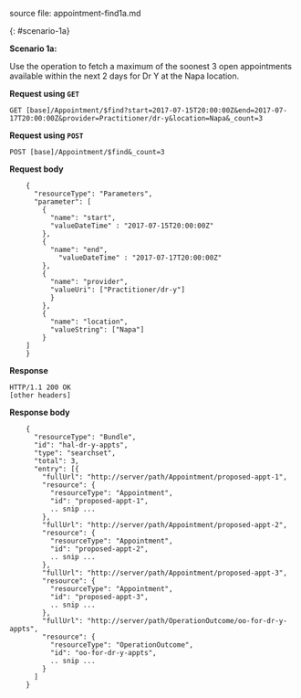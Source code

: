 source file: appointment-find1a.md

{: #scenario-1a}

**Scenario 1a:**

Use the operation to fetch a maximum of the soonest 3 open appointments available within the next 2 days for Dr Y at the Napa location.

**Request using `GET`**

`GET [base]/Appointment/$find?start=2017-07-15T20:00:00Z&end=2017-07-17T20:00:00Z&provider=Practitioner/dr-y&location=Napa&_count=3`

**Request using `POST`**

`POST [base]/Appointment/$find&_count=3`

**Request body**

~~~
    {
      "resourceType": "Parameters",
      "parameter": [
        {
          "name": "start",
          "valueDateTime" : "2017-07-15T20:00:00Z"
        },
        {
          "name": "end",
            "valueDateTime" : "2017-07-17T20:00:00Z"
        },
        {
          "name": "provider",
          "valueUri": ["Practitioner/dr-y"]
          }
        },
        {
          "name": "location",
          "valueString": ["Napa"]
        }
    ]
    }
~~~

**Response**

~~~
HTTP/1.1 200 OK
[other headers]
~~~

**Response body**

~~~
    {
      "resourceType": "Bundle",
      "id": "hal-dr-y-appts",
      "type": "searchset",
      "total": 3,
      "entry": [{
        "fullUrl": "http://server/path/Appointment/proposed-appt-1",
        "resource": {
          "resourceType": "Appointment",
          "id": "proposed-appt-1",
          .. snip ...
        },
        "fullUrl": "http://server/path/Appointment/proposed-appt-2",
        "resource": {
          "resourceType": "Appointment",
          "id": "proposed-appt-2",
          .. snip ...
        },
        "fullUrl": "http://server/path/Appointment/proposed-appt-3",
        "resource": {
          "resourceType": "Appointment",
          "id": "proposed-appt-3",
          .. snip ...
        },
        "fullUrl": "http://server/path/OperationOutcome/oo-for-dr-y-appts",
        "resource": {
          "resourceType": "OperationOutcome",
          "id": "oo-for-dr-y-appts",
          .. snip ...
        }
      ]
    }
~~~
